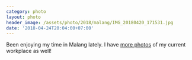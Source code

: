 ```yaml
---
category: photo
layout: photo
header_image: /assets/photo/2018/malang/IMG_20180420_171531.jpg
date: '2018-04-24T20:04:00+07:00'
---
```


Been enjoying my time in Malang lately. I have [more photos](https://viewer.diefreien.club/%25aWw1n9oRdFfx9MBkaCqTLb5h8ybXgxLHGkeYnrQkKcw%3D.sha256) of my current workplace as well!
